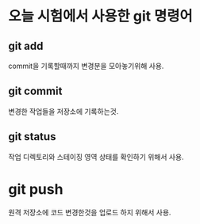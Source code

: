 오늘 시험에서 사용한 git 명령어
========================

## git add
commit을 기록할때까지 변경분을 모아놓기위해 사용. 

## git commit 
변경한 작업들을 저장소에 기록하는것.

## git status
작업 디렉토리와 스테이징 영역 상태를 확인하기 위해서 사용.

# git push
원격 저장소에 코드 변경한것을 업로드 하지 위해서 사용.